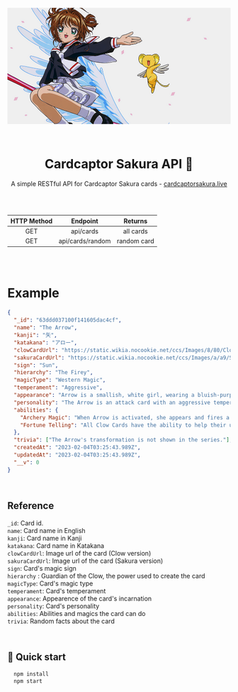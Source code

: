![Header](./public/assets/header.png)

<br/>

<div align="center">
  <h1>Cardcaptor Sakura API 🌸</h1>
  
  A simple RESTful API for Cardcaptor Sakura cards - [cardcaptorsakura.live](https://cardcaptorsakura.live/)

<br/><br/>

| HTTP Method | Endpoint         | Returns     |
|   :----:    |      :----:      |   :----:    |
| GET         | api/cards        | all cards   |
| GET         | api/cards/random | random card |

<br/><br/>

</div>

# Example

```json
{
  "_id": "63ddd037100f141605dac4cf",
  "name": "The Arrow",
  "kanji": "矢",
  "katakana": "アロー",
  "clowCardUrl": "https://static.wikia.nocookie.net/ccs/Images/8/80/ClowArrow.jpg/revision/latest?cb=20220525093411",
  "sakuraCardUrl": "https://static.wikia.nocookie.net/ccs/Images/a/a9/SakuraArrow.jpg/revision/latest?cb=20160527122905",
  "sign": "Sun",
  "hierarchy": "The Firey",
  "magicType": "Western Magic",
  "temperament": "Aggressive",
  "appearance": "Arrow is a smallish, white girl, wearing a bluish-purple outfit consisting of shorts, a top with long, coattails, long gloves, knee-high stockings, and shoes topped with a ball on each foot. A pudding basin haircut, a red, circular gem on her forehead over her hair, and two, long pigtails held by balls. Arrow carries a short, blue bow.",
  "personality": "The Arrow is an attack card with an aggressive temperament.",
  "abilities": {
    "Archery Magic": "When Arrow is activated, she appears and fires a volley of arrows at her master's command.",
    "Fortune Telling": "All Clow Cards have the ability to help their user predict the future. Their method of fortune-telling is similar to that of tarot cards. The interpretation of the message the Clow Cards relay depends on the magical power of the user."
  },
  "trivia": ["The Arrow's transformation is not shown in the series."],
  "createdAt": "2023-02-04T03:25:43.989Z",
  "updatedAt": "2023-02-04T03:25:43.989Z",
  "__v": 0
}
```

<br/>

## Reference

`_id`: Card id. <br>
`name`: Card name in English<br>
`kanji`: Card name in Kanji<br>
`katakana`: Card name in Katakana<br>
`clowCardUrl`: Image url of the card (Clow version)<br>
`sakuraCardUrl`: Image url of the card (Sakura version)<br>
`sign`: Card's magic sign<br>
`hierarchy` : Guardian of the Clow, the power used to create the card<br>
`magicType`: Card's magic type<br>
`temperament`: Card's temperament<br>
`appearance`: Appearence of the card's incarnation<br>
`personality`: Card's personality<br>
`abilities`: Abilities and magics the card can do<br>
`trivia`: Random facts about the card<br>

<br/>

## 🚀 Quick start

```
  npm install
  npm start
```
